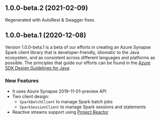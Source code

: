 ## 1.0.0-beta.2 (2021-02-09)

Regenerated with AutoRest & Swagger fixes.

## 1.0.0-beta.1 (2020-12-08)

Version 1.0.0-beta.1 is a beta of our efforts in creating an Azure Synapse Spark client library that is developer-friendly, idiomatic to
the Java ecosystem, and as consistent across different languages and platforms as possible. The principles that guide
our efforts can be found in the
[Azure SDK Design Guidelines for Java](https://azure.github.io/azure-sdk/java_introduction.html).

### New Features

- It uses Azure Synapse 2019-11-01-preview API
- Two client design:
    - `SparkBatchClient` to manage Spark batch jobs
    - `SparkSessionClient` to manage Spark sessions and statements
- Reactive streams support using [Project Reactor](https://projectreactor.io/)
